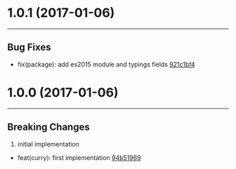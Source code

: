 # 1.0.1 (2017-01-06)
---

## Bug Fixes

- fix(package): add es2015 module and typings fields [921c1bf4](https://github.com/TylorS/typed-curry/commits/921c1bf4622c1d21272588802b764e6b7b8985f0)

# 1.0.0 (2017-01-06)
---

## Breaking Changes

1. initial implementation
  - feat(curry): first implementation [94b51969](https://github.com/TylorS/typed-curry/commits/94b51969fc6c9ee9e45c8d36db6cf592d59e1ce8)


